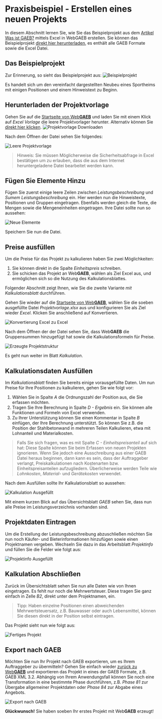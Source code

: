 # Praxisbeispiel - Erstellen eines neuen Projekts

In diesem Abschnitt lernen Sie, wie Sie das Beispielprojekt aus dem [Artikel Was ist GAEB?](https://www.dangl-it.de/artikel/was-ist-gaeb/) mittels Excel in WebGAEB erstellen. Sie können das Beispielprojekt [direkt hier herunterladen](https://www.dangl-it.de/media/1031/gaeb-bundle-de.zip), es enthält alle GAEB Formate sowie die Excel Datei.

## Das Beispielprojekt

Zur Erinnerung, so sieht das Beispielprojekt aus:
![Beispielprojekt](images/lv_de_min.png)

Es handelt sich um den vereinfacht dargestellten Neubeu eines Sportheims mit einigen Positionen und einem Hinweistext zu Beginn.

## Herunterladen der Projektvorlage

Gehen Sie auf die [Startseite von Web**GAEB**](https://www.web-gaeb.de) und laden Sie mit einem Klick auf _Excel Vorlage_ die leere Projektvorlager herunter. Alternativ können Sie [direkt hier klicken](https://www.web-gaeb.de/GaebConversion/GetSampleExcelProject).
![Projektvorlage Downloaden](images/01_Projektvorlage_Herunterladen.png)

Nach dem Öffnen der Datei sehen Sie folgendes:

![Leere Projektvorlage](images/02_Leere_Projektvorlage.png)

> Hinweis: Sie müssen Möglicherweise die Sicherheitsabfrage in Excel bestätigen um zu erlauben, dass die aus dem Internet heruntergeladene Datei bearbeitet werden kann.

## Fügen Sie Elemente Hinzu

Fügen Sie zuerst einige leere Zeilen zwischen _Leistungsbeschreibung_ und _Sumem Leistungsbeschreibung_ ein. Hier werden nun die Hinweistexte, Positionen und Gruppen eingetragen. Ebenfalls werden gleich die Texte, die Mengen sowie die Mengeneinheiten eingetragen. Ihre Datei sollte nun so aussehen:

![Neue Elemente](images/03_Neue_Elemente.png)

Speichern Sie nun die Datei.

## Preise ausfüllen

Um die Preise für das Projekt zu kalkulieren haben Sie zwei Möglichkeiten:
1. Sie können direkt in die Spalte _Einheitspreis_ schreiben.
2. Sie schicken das Projekt an Web**GAEB**, wählen als Ziel Excel aus, und ermöglichen sich so die Nutzung des Kalkulationsblattes.

Folgender Abschnitt zeigt Ihnen, wie Sie die zweite Variante _mit Kalkulationsblatt_ durchführen.

Gehen Sie wieder auf die [Startseite von Web**GAEB**](https://www.web-gaeb.de), wählen Sie die soeben ausgefüllte Datei _Projektvorlage.xlsx_ aus und konfigurieren Sie als Ziel wieder _Excel_. Klicken Sie anschließend auf Konvertieren.

![Konvertierung Excel zu Excel](images/04_Konvertierung_Excel_zu_Excel.png)

Nach dem Öffnen der der Datei sehen Sie, dass Web**GAEB** die Gruppensummen hinzugefügt hat sowie die Kalkulationsformeln für Preise.

![Erzeugte Projektstruktur](images/05_Erstellte_Projektstruktur.png)

Es geht nun weiter im Blatt _Kalkulation_.

## Kalkulationsdaten Ausfüllen

Im _Kalkulationsblatt_ finden Sie bereits einige vorausgefüllte Daten. Um nun Preise für Ihre Positionen zu kalkulieren, gehen Sie wie folgt vor:
1. Wählen Sie in Spalte _A_ die Ordnungszahl der Position aus, die Sie erfassen möchten.
2. Tragen Sie Ihre Berechnung in Spalte _D - Ergebnis_ ein. Sie können alle Funktionen und Formeln von Excel verwenden.
2. Zu Ihrer Unterstützung können Sie einen Kommentar in Spalte _B_ einfügen, der Ihre Berechnung unterstützt. So können Sie z.B. die Position der Stahlbetonwand in mehreren Teilen Kalkulieren, etwa mit Lohnanteil und Materialkosten.

> Falls Sie sich fragen, was es mit Spalte _C - Einheitspreisanteil_ auf sich hat: Diese Spalte können Sie beim Erfassen von neuen Projekten ignorieren. Wenn Sie jedoch eine Ausschreibung aus einer GAEB Datei heraus beginnen, dann kann es sein, dass der Auftraggeber verlangt, Preiskalkulationen nach Kostenarten bzw. Einheitspreisanteilen aufzugliedern. Überlicherweise werden Teile wie _Lohnkosten_, _Material-_ und _Gerätekosten_ verwendet.

Nach dem Ausfüllen sollte Ihr Kalkulationsblatt so aussehen:

![Kalkulation Ausgefüllt](images/06_Kalkulation.png)

Mit einem kurzen Blick auf das Übersichtsblatt _GAEB_ sehen Sie, dass nun alle Preise im Leistungsverzeichnis vorhanden sind.

## Projektdaten Eintragen

Um die Erstellung der Leistungsbeschreibung abzuschließen möchten Sie nun noch Käufer- und Bieterinformationen hinzufügen sowie einen Projektnamen vergeben. Wechseln Sie dazu in das Arbeitsblatt _Projektinfo_ und füllen Sie die Felder wie folgt aus:

![Projektinfo Ausgefüllt](images/07_Projektinfo.png)

## Kalkulation Abschließen

Zurück im Übersichtsblatt sehen Sie nun alle Daten wie von Ihnen eingetragen. Es fehlt nur noch die Mehrwertsteuer.
Diese tragen Sie ganz einfach in Zelle _B2_, direkt unter dem Projektnamen, ein.

> Tipp: Haben einzelne Positionen einen abweichenden Mehrwertsteuersatz, z.B. Bauwasser oder auch Lebensmittel, können Sie diesen direkt in der Position selbst eintragen.

Das Projekt sieht nun wie folgt aus:

![Fertiges Projekt](images/08_Projekt_Fertig.png)

## Export nach GAEB

Möchten Sie nun Ihr Projekt nach GAEB exportieren, um es Ihrem Auftraggeber zu übermitteln? Gehen Sie einfach wieder [zurück zu Web**GAEB**](https://www.web-gaeb.de) und exportieren das Projekt in eines der GAEB Formate, z.B. GAEB XML 3.2. Abhängig von Ihrem Anwendungsfall können Sie noch eine Transformation in eine bestimmte Phase durchführen, z.B. _Phase 81_ zur Übergabe allgemeiner Projektdaten oder _Phase 84_ zur Abgabe eines Angebots.

![Export nach GAEB](images/09_Export_Nach_GAEB.png)

**Glückwunsch!** Sie haben soeben Ihr erstes Projekt mit Web**GAEB** erzeugt!
